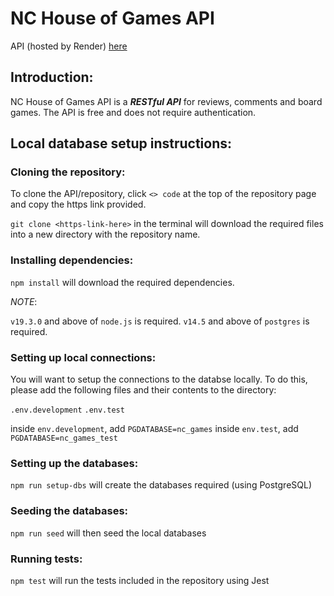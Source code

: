 # NC House of Games API

API (hosted by Render) [here](https://nc-games-hsvp.onrender.com/api)

## Introduction:

NC House of Games API is a ***RESTful API*** for reviews, comments and board games. The API is free and does not require authentication. 

## Local database setup instructions:

### Cloning the repository:


To clone the API/repository, click `<> code` at the top of the repository page and copy the https link provided.

`git clone <https-link-here>` in the terminal will download the required files into a new directory with the repository name.


### Installing dependencies:


`npm install` will download the required dependencies.

*NOTE*:

`v19.3.0` and above of `node.js` is required.
`v14.5` and above of `postgres` is required.


### Setting up local connections: 


You will want to setup the connections to the databse locally. To do this, please add the following files and their contents to the directory:

`.env.development`
`.env.test`

inside `env.development`, add `PGDATABASE=nc_games`
inside `env.test`, add `PGDATABASE=nc_games_test`


### Setting up the databases:


`npm run setup-dbs` will create the databases required (using PostgreSQL)


### Seeding the databases:


`npm run seed` will then seed the local databases


### Running tests:


`npm test` will run the tests included in the repository using Jest
 



